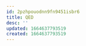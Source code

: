 ```yaml
---
id: 2pzhpouodnn9fn9451isbr6
title: QED
desc: ''
updated: 1664637793519
created: 1664637793519
---
```


